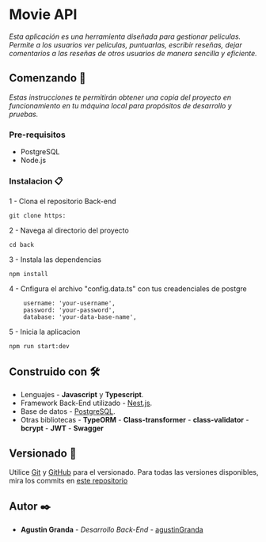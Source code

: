 # Movie API

_Esta aplicación es una herramienta diseñada para gestionar peliculas. Permite a los usuarios ver peliculas, puntuarlas, escribir reseñas, dejar comentarios a las reseñas de otros usuarios de manera sencilla y eficiente._

## Comenzando 🚀

_Estas instrucciones te permitirán obtener una copia del proyecto en funcionamiento en tu máquina local para propósitos de desarrollo y pruebas._

### Pre-requisitos

* PostgreSQL
* Node.js


### Instalacion 📋

1 - Clona el repositorio Back-end
```
git clone https:
```

2 - Navega al directorio del proyecto
```
cd back
```

3 - Instala las dependencias
```
npm install
```
4 - Cnfigura el archivo "config.data.ts" con tus creadenciales de postgre
```
    username: 'your-username',
    password: 'your-password',
    database: 'your-data-base-name',
```

5 - Inicia la aplicacion
```
npm run start:dev
```


## Construido con 🛠️

* Lenguajes - **Javascript** y **Typescript**.
* Framework Back-End utilizado - [Nest.js](https://docs.nestjs.com/).
* Base de datos - [PostgreSQL](https://www.postgresql.org/).
* Otras bibliotecas - **TypeORM** - **Class-transformer** - **class-validator** - **bcrypt** - **JWT** - **Swagger** 

## Versionado 📌

Utilice [Git](https://git-scm.com/) y [GitHub](https://github.com/) para el versionado. Para todas las versiones disponibles, mira los commits en [este repositorio](https://github.com/AgustinGranda/finalBack/commits/main/)


## Autor ✒️

* **Agustin Granda** - *Desarrollo Back-End* - [agustinGranda](https://github.com/AgustinGranda)

